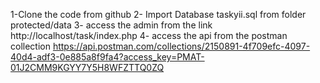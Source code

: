 1-Clone the code from github
2- Import Database taskyii.sql from folder protected/data
3- access the admin from the link http://localhost/task/index.php
4- access the api from the postman collection https://api.postman.com/collections/2150891-4f709efc-4097-40d4-adf3-0e885a8f9fa4?access_key=PMAT-01J2CMM9KGYY7Y5H8WFZTTQ0ZQ